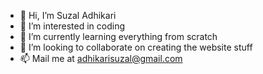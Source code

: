 - 👋 Hi, I’m Suzal Adhikari 
- 👀 I’m interested in coding 
- 🌱 I’m currently learning everything from scratch 
- 💞️ I’m looking to collaborate on creating the website stuff
- 📫 Mail me at adhikarisuzal@gmail.com

<!---
Suzal Adhikari is a ✨ special ✨ repository because its `README.md` (this file) appears on your GitHub profile.
You can click the Preview link to take a look at your changes.
--->
